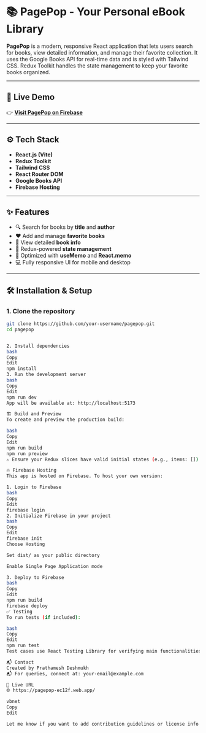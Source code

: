 # 📚 PagePop - Your Personal eBook Library

**PagePop** is a modern, responsive React application that lets users search for books, view detailed information, and manage their favorite collection. It uses the Google Books API for real-time data and is styled with Tailwind CSS. Redux Toolkit handles the state management to keep your favorite books organized.

---

## 🚀 Live Demo

👉 **[Visit PagePop on Firebase](https://pagepop-ec12f.web.app/)**

---

## ⚙️ Tech Stack

- **React.js (Vite)**
- **Redux Toolkit**
- **Tailwind CSS**
- **React Router DOM**
- **Google Books API**
- **Firebase Hosting**

---

## ✨ Features

- 🔍 Search for books by **title** and **author**
- ❤️ Add and manage **favorite books**
- 📘 View detailed **book info**
- 🎯 Redux-powered **state management**
- 💨 Optimized with **useMemo** and **React.memo**
- 💻 Fully responsive UI for mobile and desktop

---

## 🛠 Installation & Setup

### 1. Clone the repository

```bash
git clone https://github.com/your-username/pagepop.git
cd pagepop


2. Install dependencies
bash
Copy
Edit
npm install
3. Run the development server
bash
Copy
Edit
npm run dev
App will be available at: http://localhost:5173

🏗 Build and Preview
To create and preview the production build:

bash
Copy
Edit
npm run build
npm run preview
⚠️ Ensure your Redux slices have valid initial states (e.g., items: []) to avoid preview errors.

🔥 Firebase Hosting
This app is hosted on Firebase. To host your own version:

1. Login to Firebase
bash
Copy
Edit
firebase login
2. Initialize Firebase in your project
bash
Copy
Edit
firebase init
Choose Hosting

Set dist/ as your public directory

Enable Single Page Application mode

3. Deploy to Firebase
bash
Copy
Edit
npm run build
firebase deploy
✅ Testing
To run tests (if included):

bash
Copy
Edit
npm run test
Test cases use React Testing Library for verifying main functionalities.

📬 Contact
Created by Prathamesh Deshmukh
📬 For queries, connect at: your-email@example.com

📎 Live URL
🌐 https://pagepop-ec12f.web.app/

vbnet
Copy
Edit

Let me know if you want to add contribution guidelines or license info!